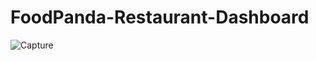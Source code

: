# FoodPanda-Restaurant-Dashboard

![Capture](https://github.com/user-attachments/assets/a2e61e44-6d78-47aa-bacc-1fc0c9ba1f51)
